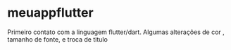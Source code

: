# meuappflutter
Primeiro contato com a linguagem flutter/dart.
Algumas alterações de cor , tamanho de fonte, e troca de titulo
